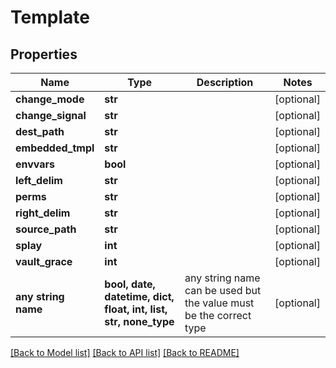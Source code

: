 # Template


## Properties
Name | Type | Description | Notes
------------ | ------------- | ------------- | -------------
**change_mode** | **str** |  | [optional] 
**change_signal** | **str** |  | [optional] 
**dest_path** | **str** |  | [optional] 
**embedded_tmpl** | **str** |  | [optional] 
**envvars** | **bool** |  | [optional] 
**left_delim** | **str** |  | [optional] 
**perms** | **str** |  | [optional] 
**right_delim** | **str** |  | [optional] 
**source_path** | **str** |  | [optional] 
**splay** | **int** |  | [optional] 
**vault_grace** | **int** |  | [optional] 
**any string name** | **bool, date, datetime, dict, float, int, list, str, none_type** | any string name can be used but the value must be the correct type | [optional]

[[Back to Model list]](../README.md#documentation-for-models) [[Back to API list]](../README.md#documentation-for-api-endpoints) [[Back to README]](../README.md)


